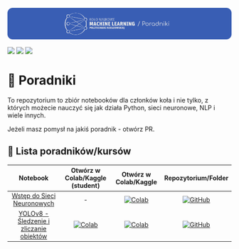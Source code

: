 ![](resources/Notebooks.png)

[![](https://badges.aleen42.com/src/github.svg)](https://github.com/knmlprz/)
[![](https://badges.aleen42.com/src/discord.svg)](https://discord.com/invite/ZYJdXXgE6H)
[![](https://badges.aleen42.com/src/telegram.svg)](https://t.me/s/knmlprz)

# 👋 Poradniki 

To repozytorium to zbiór notebooków dla członków koła i nie tylko, z których możecie nauczyć się jak działa Python, sieci neuronowe, NLP i wiele innych. 

Jeżeli masz pomysł na jakiś poradnik - otwórz PR.

## 📓 Lista poradników/kursów

| **Notebook** | **Otwórz w Colab/Kaggle (student)** | **Otwórz w Colab/Kaggle** | **Repozytorium/Folder** |
|:------------:|:------------------------------------:|:---------------------------:|:---------------------------:|
| [Wstęp do Sieci Neuronowych](https://github.com/knmlprz/poradniki/blob/main/Python/Wst%C4%99p%20do%20Sieci%20Neuronowych/Wst%C4%99p%20do%20Sieci%20Neuronowych.ipynb) | - | [![Colab](https://colab.research.google.com/assets/colab-badge.svg)](https://colab.research.google.com/github/knmlprz/poradniki/blob/main/Python/Wst%C4%99p%20do%20Sieci%20Neuronowych/Wst%C4%99p%20do%20Sieci%20Neuronowych.ipynb) | [![GitHub](https://badges.aleen42.com/src/github.svg)](https://github.com/knmlprz/poradniki/tree/main/Python/Wst%C4%99p%20do%20Sieci%20Neuronowych) |
| [YOLOv8 - Śledzenie i zliczanie obiektów](https://github.com/knmlprz/poradniki/blob/main/Python/YOLOv8/YOLOv8_%C5%9Aledzenie_i_zliczanie_obiekt%C3%B3w.ipynb) | [![Colab](https://colab.research.google.com/assets/colab-badge.svg)](https://colab.research.google.com/github/knmlprz/poradniki/blob/main/Python/YOLOv8/YOLOv8_%C5%9Aledzenie_i_zliczanie_obiekt%C3%B3w_student.ipynb) | [![Colab](https://colab.research.google.com/assets/colab-badge.svg)](https://colab.research.google.com/github/knmlprz/poradniki/blob/main/Python/YOLOv8/YOLOv8_%C5%9Aledzenie_i_zliczanie_obiekt%C3%B3w.ipynb) | [![GitHub](https://badges.aleen42.com/src/github.svg)](https://github.com/knmlprz/poradniki/tree/main/Python/YOLOv8) |
